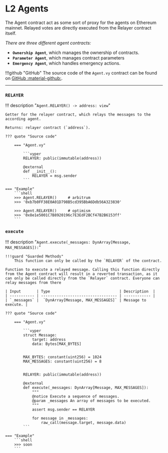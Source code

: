 
<h1>L2 Agents</h1>

The Agent contract act as some sort of proxy for the agents on Ethereum mainnet. Relayed votes are directly executed from the Relayer contract itself. 


*There are three different agent contracts:*

- **`Ownership Agent`**, which manages the ownership of contracts.
- **`Parameter Agent`**, which manages contract parameters
- **`Emergency Agent`**, which handles emergency actions.


!!!github "GitHub"
    The source code of the `Agent.vy` contract can be found on [GitHub :material-github:](https://github.com/curvefi/curve-xgov/blob/master/contracts/Agent.vy).

---


### `RELAYER`
!!! description "`Agent.RELAYER() -> address: view`"

    Getter for the relayer contract, which relays the messages to the according agent.

    Returns: relayer contract (`address`).

    ??? quote "Source code"

        === "Agent.vy"

            ```vyper
            RELAYER: public(immutable(address))

            @external
            def __init__():
                RELAYER = msg.sender
            ```

    === "Example"
        ```shell
        >>> Agent.RELAYER()     # arbitrum
        >>> '0xb7b0FF38E0A01D798B5cd395BbA6Ddb56A323830'

        >>> Agent.RELAYER()     # optimism
        >>> '0x8e1e5001C7B8920196c7E3EdF2BCf47B2B6153ff'
        ```

        
### `execute`
!!! description "`Agent.execute(_messages: DynArray[Message, MAX_MESSAGES]):`"

    !!!guard "Guarded Methods"
        This function can only be called by the `RELAYER` of the contract.

    Function to execute a relayed message. Calling this function directly from the Agent contract will result in a reverted transaction, as it can only be called directly from the `Relayer` contract. Everyone can relay messages from there

    | Input       | Type                               | Description  |
    | ----------- | ---------------------------------- | ------------ |
    | `_messages` |  `DynArray[Message, MAX_MESSAGES]` | Message to execute. |

    ??? quote "Source code"

        === "Agent.vy"

            ```vyper
            struct Message:
                target: address
                data: Bytes[MAX_BYTES]


            MAX_BYTES: constant(uint256) = 1024
            MAX_MESSAGES: constant(uint256) = 8


            RELAYER: public(immutable(address))

            @external
            def execute(_messages: DynArray[Message, MAX_MESSAGES]):
                """
                @notice Execute a sequence of messages.
                @param _messages An array of messages to be executed.
                """
                assert msg.sender == RELAYER

                for message in _messages:
                    raw_call(message.target, message.data)
            ```

    === "Example"
        ```shell
        >>> soon
        ```
